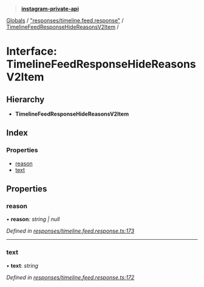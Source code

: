> **[instagram-private-api](../README.md)**

[Globals](../README.md) / ["responses/timeline.feed.response"](../modules/_responses_timeline_feed_response_.md) / [TimelineFeedResponseHideReasonsV2Item](_responses_timeline_feed_response_.timelinefeedresponsehidereasonsv2item.md) /

# Interface: TimelineFeedResponseHideReasonsV2Item

## Hierarchy

* **TimelineFeedResponseHideReasonsV2Item**

## Index

### Properties

* [reason](_responses_timeline_feed_response_.timelinefeedresponsehidereasonsv2item.md#reason)
* [text](_responses_timeline_feed_response_.timelinefeedresponsehidereasonsv2item.md#text)

## Properties

###  reason

• **reason**: *string | null*

*Defined in [responses/timeline.feed.response.ts:173](https://github.com/dilame/instagram-private-api/blob/3e16058/src/responses/timeline.feed.response.ts#L173)*

___

###  text

• **text**: *string*

*Defined in [responses/timeline.feed.response.ts:172](https://github.com/dilame/instagram-private-api/blob/3e16058/src/responses/timeline.feed.response.ts#L172)*